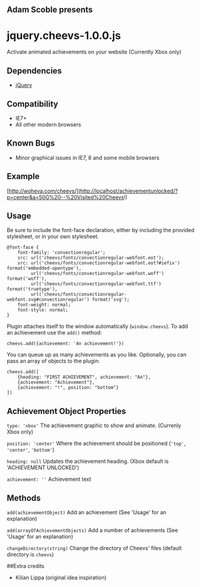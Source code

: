 ## Adam Scoble presents
# jquery.cheevs-1.0.0.js
Activate animated achievements on your website (Currently Xbox only)

## Dependencies
* [jQuery](http://docs.jquery.com/)

## Compatibility
* IE7+
* All other modern browsers

## Known Bugs
* Minor graphical issues in IE7, 8 and some mobile browsers

## Example
[http://woheva.com/cheevs/](http://localhost/achievementunlocked/?p=center&a=50G%20--%20Visited%20Cheevs!)

## Usage
Be sure to include the font-face declaration, either by including the provided stylesheet, or in your own stylesheet.

	@font-face {
	    font-family: 'convectionregular';
	    src: url('cheevs/fonts/convectionregular-webfont.eot');
	    src: url('cheevs/fonts/convectionregular-webfont.eot?#iefix') format('embedded-opentype'),
	         url('cheevs/fonts/convectionregular-webfont.woff') format('woff'),
	         url('cheevs/fonts/convectionregular-webfont.ttf') format('truetype'),
	         url('cheevs/fonts/convectionregular-webfont.svg#convectionregular') format('svg');
	    font-weight: normal;
	    font-style: normal;
	}

Plugin attaches itself to the window automatically (`window.cheevs`). To add an achievement use the `add()` method:

`cheevs.add({achievement: 'An achievement!'})`

You can queue up as many achievements as you like. Optionally, you can pass an array of objects to the plugin:

	cheevs.add([
		{heading: "FIRST ACHIEVEMENT", achievement: "An"},
		{achievement: "Achievement"},
		{achievement: "!", position: "bottom"}
	])

## Achievement Object Properties
`type: 'xbox'` The achievement graphic to show and animate. (Currenly Xbox only)

`position: 'center'` Where the achievement should be positioned (`'top'`, `'center'`, `'bottom'`)

`heading: null` Updates the achievement heading. (Xbox default is 'ACHIEVEMENT UNLOCKED')

`achievement: ''` Achievement text

## Methods
`add(achievementObject)` Add an achievement (See 'Usage' for an explanation)

`add(arrayOfAchievementObjects)` Add a number of achievements (See 'Usage' for an explanation)

`changeDirectory(string)` Change the directory of Cheevs' files (default directory is `cheevs`)

##Extra credits
* Kilian Lippa (original idea inspiration)
